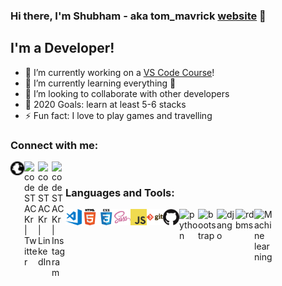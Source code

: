 ### Hi there, I'm Shubham - aka tom_mavrick [website] 👋

## I'm a Developer!
- 🔭 I’m currently working on a [VS Code Course][website]!
- 🌱 I’m currently learning everything 🤣
- 👯 I’m looking to collaborate with other developers
- 🥅 2020 Goals: learn at least 5-6 stacks
- ⚡ Fun fact: I love to play games and travelling

### Connect with me:

[<img align="left" alt="codeSTACKr.com" width="22px" src="https://raw.githubusercontent.com/iconic/open-iconic/master/svg/globe.svg" />][website]
[<img align="left" alt="codeSTACKr | Twitter" width="22px" src="https://cdn.jsdelivr.net/npm/simple-icons@v3/icons/twitter.svg" />][twitter]
[<img align="left" alt="codeSTACKr | LinkedIn" width="22px" src="https://cdn.jsdelivr.net/npm/simple-icons@v3/icons/linkedin.svg" />][linkedin]
[<img align="left" alt="codeSTACKr | Instagram" width="22px" src="https://cdn.jsdelivr.net/npm/simple-icons@v3/icons/instagram.svg" />][instagram]

<br />

### Languages and Tools:

<img align="left" alt="Visual Studio Code" width="26px" src="https://raw.githubusercontent.com/github/explore/80688e429a7d4ef2fca1e82350fe8e3517d3494d/topics/visual-studio-code/visual-studio-code.png" />
<img align="left" alt="HTML5" width="26px" src="https://raw.githubusercontent.com/github/explore/80688e429a7d4ef2fca1e82350fe8e3517d3494d/topics/html/html.png" />
<img align="left" alt="CSS3" width="26px" src="https://raw.githubusercontent.com/github/explore/80688e429a7d4ef2fca1e82350fe8e3517d3494d/topics/css/css.png" />
<img align="left" alt="Sass" width="26px" src="https://raw.githubusercontent.com/github/explore/80688e429a7d4ef2fca1e82350fe8e3517d3494d/topics/sass/sass.png" />
<img align="left" alt="JavaScript" width="26px" src="https://raw.githubusercontent.com/github/explore/80688e429a7d4ef2fca1e82350fe8e3517d3494d/topics/javascript/javascript.png" />
<img align="left" alt="Git" width="26px" src="https://raw.githubusercontent.com/github/explore/80688e429a7d4ef2fca1e82350fe8e3517d3494d/topics/git/git.png" />
<img align="left" alt="GitHub" width="26px" src="https://raw.githubusercontent.com/github/explore/78df643247d429f6cc873026c0622819ad797942/topics/github/github.png" />
<img align="left" alt="python" width="30px" src="https://img.icons8.com/color/48/000000/python.png"/>
<img align="left" alt="bootstrap" width="30px" src="https://img.icons8.com/color/48/000000/bootstrap.png"/>
<img align="left" alt="django" width="30px" src="https://img.icons8.com/color/48/000000/django.png"/>
<img align="left" alt="rdbms" width="30px" src="https://img.icons8.com/fluent/48/000000/database.png"/>
<img align="left" alt="Machine learning" width="30px" src="https://img.icons8.com/bubbles/50/000000/combo-chart.png"/>

<br />
<br />



[website]: https://shubhamj190.github.io
[twitter]: https://twitter.com/shubhamj190
[instagram]: https://instagram.com/tom_mavrick
[linkedin]: https://www.linkedin.com/in/shubham-jadhav-4b437615b/